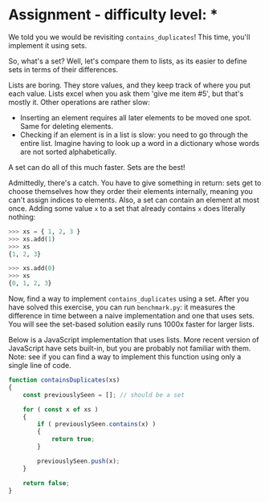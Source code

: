 # Assignment - difficulty level: *

We told you we would be revisiting `contains_duplicates`! This time, you'll implement it using sets.

So, what's a set? Well, let's compare them to lists, as its easier to define sets in terms of their differences.

Lists are boring. They store values, and they keep track of where you put each value.
Lists excel when you ask them 'give me item #5', but that's mostly it. Other operations are rather slow:

* Inserting an element requires all later elements to be moved one spot. Same for deleting elements.
* Checking if an element is in a list is slow: you need to go through the entire list.
  Imagine having to look up a word in a dictionary whose words are not sorted alphabetically.

A set can do all of this much faster. Sets are the best!

Admittedly, there's a catch. You have to give something in return:
sets get to choose themselves how they order their elements internally,
meaning you can't assign indices to elements.
Also, a set can contain an element at most once. Adding some value `x`
to a set that already contains `x` does literally nothing:

```python
>>> xs = { 1, 2, 3 }
>>> xs.add(1)
>>> xs
{1, 2, 3}

>>> xs.add(0)
>>> xs
{0, 1, 2, 3}
```

Now, find a way to implement `contains_duplicates` using a set.
After you have solved this exercise, you can run `benchmark.py`:
it measures the difference in time between a naive implementation and one that uses sets.
You will see the set-based solution easily runs 1000x faster for larger lists.

Below is a JavaScript implementation that uses lists.
More recent version of JavaScript have sets built-in, but you are probably not familiar with them.
Note: see if you can find a way to implement this function using only a single line of code.

```javascript
function containsDuplicates(xs)
{
    const previouslySeen = []; // should be a set

    for ( const x of xs )
    {
        if ( previouslySeen.contains(x) )
        {
            return true;
        }

        previouslySeen.push(x);
    }

    return false;
}
```
